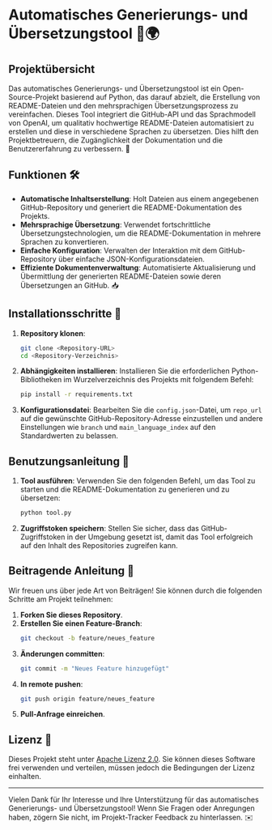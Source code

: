 # Automatisches Generierungs- und Übersetzungstool 📄🌍

## Projektübersicht

Das automatisches Generierungs- und Übersetzungstool ist ein Open-Source-Projekt basierend auf Python, das darauf abzielt, die Erstellung von README-Dateien und den mehrsprachigen Übersetzungsprozess zu vereinfachen. Dieses Tool integriert die GitHub-API und das Sprachmodell von OpenAI, um qualitativ hochwertige README-Dateien automatisiert zu erstellen und diese in verschiedene Sprachen zu übersetzen. Dies hilft den Projektbetreuern, die Zugänglichkeit der Dokumentation und die Benutzererfahrung zu verbessern. 🚀

## Funktionen 🛠️

- **Automatische Inhaltserstellung**: Holt Dateien aus einem angegebenen GitHub-Repository und generiert die README-Dokumentation des Projekts.
- **Mehrsprachige Übersetzung**: Verwendet fortschrittliche Übersetzungstechnologien, um die README-Dokumentation in mehrere Sprachen zu konvertieren.
- **Einfache Konfiguration**: Verwalten der Interaktion mit dem GitHub-Repository über einfache JSON-Konfigurationsdateien.
- **Effiziente Dokumentenverwaltung**: Automatisierte Aktualisierung und Übermittlung der generierten README-Dateien sowie deren Übersetzungen an GitHub. 📥

## Installationsschritte 🔧

1. **Repository klonen**:
   ```bash
   git clone <Repository-URL>
   cd <Repository-Verzeichnis>
   ```

2. **Abhängigkeiten installieren**:
   Installieren Sie die erforderlichen Python-Bibliotheken im Wurzelverzeichnis des Projekts mit folgendem Befehl:
   ```bash
   pip install -r requirements.txt
   ```

3. **Konfigurationsdatei**:
   Bearbeiten Sie die `config.json`-Datei, um `repo_url` auf die gewünschte GitHub-Repository-Adresse einzustellen und andere Einstellungen wie `branch` und `main_language_index` auf den Standardwerten zu belassen.

## Benutzungsanleitung 📖

1. **Tool ausführen**:
   Verwenden Sie den folgenden Befehl, um das Tool zu starten und die README-Dokumentation zu generieren und zu übersetzen:
   ```bash
   python tool.py
   ```

2. **Zugriffstoken speichern**:
   Stellen Sie sicher, dass das GitHub-Zugriffstoken in der Umgebung gesetzt ist, damit das Tool erfolgreich auf den Inhalt des Repositories zugreifen kann.

## Beitragende Anleitung 🤝

Wir freuen uns über jede Art von Beiträgen! Sie können durch die folgenden Schritte am Projekt teilnehmen:

1. **Forken Sie dieses Repository**.
2. **Erstellen Sie einen Feature-Branch**:
   ```bash
   git checkout -b feature/neues_feature
   ```
3. **Änderungen committen**:
   ```bash
   git commit -m "Neues Feature hinzugefügt"
   ```
4. **In remote pushen**:
   ```bash
   git push origin feature/neues_feature
   ```
5. **Pull-Anfrage einreichen**.

## Lizenz 📜

Dieses Projekt steht unter [Apache Lizenz 2.0](http://www.apache.org/licenses/LICENSE-2.0). Sie können dieses Software frei verwenden und verteilen, müssen jedoch die Bedingungen der Lizenz einhalten.

---

Vielen Dank für Ihr Interesse und Ihre Unterstützung für das automatisches Generierungs- und Übersetzungstool! Wenn Sie Fragen oder Anregungen haben, zögern Sie nicht, im Projekt-Tracker Feedback zu hinterlassen. ✉️